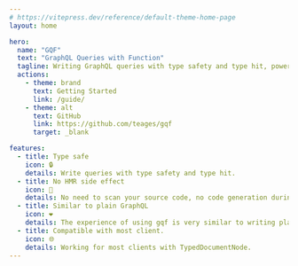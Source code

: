 ```yaml
---
# https://vitepress.dev/reference/default-theme-home-page
layout: home

hero:
  name: "GQF"
  text: "GraphQL Queries with Function"
  tagline: Writing GraphQL queries with type safety and type hit, power by TypeScript.
  actions:
    - theme: brand
      text: Getting Started
      link: /guide/
    - theme: alt
      text: GitHub
      link: https://github.com/teages/gqf
      target: _blank

features:
  - title: Type safe
    icon: 🔒
    details: Write queries with type safety and type hit.
  - title: No HMR side effect
    icon: 🚀
    details: No need to scan your source code, no code generation during HMR.
  - title: Similar to plain GraphQL
    icon: ❤️
    details: The experience of using gqf is very similar to writing plain GraphQL queries.
  - title: Compatible with most client.
    icon: 🌐
    details: Working for most clients with TypedDocumentNode.
---
```

